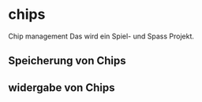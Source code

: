 # chips
Chip management
Das wird ein Spiel- und Spass Projekt.

## Speicherung von Chips

## widergabe von Chips
